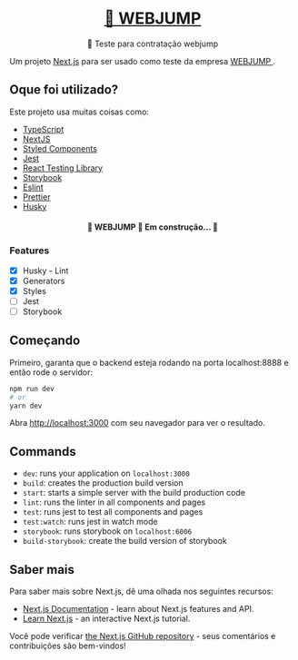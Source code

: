 
<h1 align="center">
    <a href="https://webjump.com.br/">🔗 WEBJUMP</a>
</h1>
<p align="center">🚀 Teste para contratação webjump </p

Um projeto [Next.js](https://nextjs.org/) para ser usado como teste da empresa  [WEBJUMP ](https://webjump.com.br/).
## Oque foi utilizado?

Este projeto usa muitas coisas como:

- [TypeScript](https://www.typescriptlang.org/)
- [NextJS](https://nextjs.org/)
- [Styled Components](https://styled-components.com/)
- [Jest](https://jestjs.io/)
- [React Testing Library](https://testing-library.com/docs/react-testing-library/intro)
- [Storybook](https://storybook.js.org/)
- [Eslint](https://eslint.org/)
- [Prettier](https://prettier.io/)
- [Husky](https://github.com/typicode/husky)

<h4 align="center">
	🚧  WEBJUMP 🚀 Em construção...  🚧
</h4>


### Features

- [x] Husky - Lint
- [x] Generators
- [x] Styles
- [ ] Jest
- [ ] Storybook

## Começando

Primeiro, garanta que o backend esteja rodando na porta localhost:8888 e então rode o servidor:

```bash
npm run dev
# or
yarn dev
```

Abra [http://localhost:3000](http://localhost:3000) com seu navegador para ver o resultado.

## Commands

- `dev`: runs your application on `localhost:3000`
- `build`: creates the production build version
- `start`: starts a simple server with the build production code
- `lint`: runs the linter in all components and pages
- `test`: runs jest to test all components and pages
- `test:watch`: runs jest in watch mode
- `storybook`: runs storybook on `localhost:6006`
- `build-storybook`: create the build version of storybook

## Saber mais

Para saber mais sobre Next.js, dê uma olhada nos seguintes recursos:

- [Next.js Documentation](https://nextjs.org/docs) - learn about Next.js features and API.
- [Learn Next.js](https://nextjs.org/learn) - an interactive Next.js tutorial.

Você pode verificar [the Next.js GitHub repository](https://github.com/vercel/next.js/) - seus comentários e contribuições são bem-vindos!
